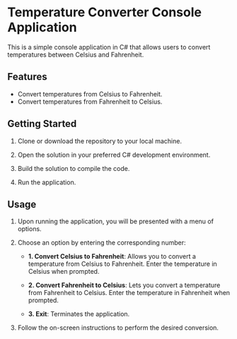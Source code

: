 # Temperature Converter Console Application
This is a simple console application in C# that allows users to convert temperatures between Celsius and Fahrenheit.

## Features
- Convert temperatures from Celsius to Fahrenheit.
- Convert temperatures from Fahrenheit to Celsius.

## Getting Started
1. Clone or download the repository to your local machine.

2. Open the solution in your preferred C# development environment.

3. Build the solution to compile the code.

4. Run the application.

## Usage
1. Upon running the application, you will be presented with a menu of options.

2. Choose an option by entering the corresponding number:

   - **1. Convert Celsius to Fahrenheit**: Allows you to convert a temperature from Celsius to Fahrenheit. Enter the temperature in Celsius when prompted.

   - **2. Convert Fahrenheit to Celsius**: Lets you convert a temperature from Fahrenheit to Celsius. Enter the temperature in Fahrenheit when prompted.

   - **3. Exit**: Terminates the application.

3. Follow the on-screen instructions to perform the desired conversion.


